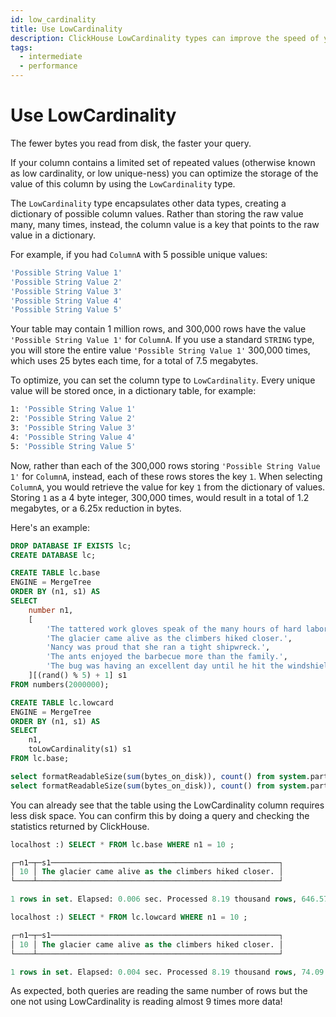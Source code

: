 ```yaml
---
id: low_cardinality
title: Use LowCardinality
description: ClickHouse LowCardinality types can improve the speed of your queries. Here is how and when to use LowCardinality to optimize column storage for faster queries.
tags:
  - intermediate
  - performance
---
```


# Use LowCardinality

The fewer bytes you read from disk, the faster your query.

If your column contains a limited set of repeated values (otherwise known as low cardinality, or low unique-ness) you can optimize the storage of the value of this column by using the `LowCardinality` type.

The `LowCardinality` type encapsulates other data types, creating a dictionary of possible column values. Rather than storing the raw value many, many times, instead, the column value is a key that points to the raw value in a dictionary.

For example, if you had `ColumnA` with 5 possible unique values:

```bash Unique values
'Possible String Value 1'
'Possible String Value 2'
'Possible String Value 3'
'Possible String Value 4'
'Possible String Value 5'
```

Your table may contain 1 million rows, and 300,000 rows have the value `'Possible String Value 1'` for `ColumnA`. If you use a standard `STRING` type, you will store the entire value `'Possible String Value 1'` 300,000 times, which uses 25 bytes each time, for a total of 7.5 megabytes.

To optimize, you can set the column type to `LowCardinality`. Every unique value will be stored once, in a dictionary table, for example:

```bash Unique values dictionary
1: 'Possible String Value 1'
2: 'Possible String Value 2'
3: 'Possible String Value 3'
4: 'Possible String Value 4'
5: 'Possible String Value 5'
```

Now, rather than each of the 300,000 rows storing `'Possible String Value 1'` for `ColumnA`, instead, each of these rows stores the key `1`. When selecting `ColumnA`, you would retrieve the value for key `1` from the dictionary of values. Storing `1` as a 4 byte integer, 300,000 times, would result in a total of 1.2 megabytes, or a 6.25x reduction in bytes.

Here's an example:

```sql
DROP DATABASE IF EXISTS lc;
CREATE DATABASE lc;

CREATE TABLE lc.base
ENGINE = MergeTree
ORDER BY (n1, s1) AS
SELECT
    number n1,
    [
        'The tattered work gloves speak of the many hours of hard labor he endured throughout his life.',
        'The glacier came alive as the climbers hiked closer.',
        'Nancy was proud that she ran a tight shipwreck.',
        'The ants enjoyed the barbecue more than the family.',
        'The bug was having an excellent day until he hit the windshield.'
    ][(rand() % 5) + 1] s1
FROM numbers(2000000);

CREATE TABLE lc.lowcard
ENGINE = MergeTree
ORDER BY (n1, s1) AS
SELECT
    n1,
    toLowCardinality(s1) s1
FROM lc.base;

select formatReadableSize(sum(bytes_on_disk)), count() from system.parts WHERE table = 'base' and active FORMAT PrettyCompact;
select formatReadableSize(sum(bytes_on_disk)), count() from system.parts WHERE table = 'lowcard' and active FORMAT PrettyCompact;
```

You can already see that the table using the LowCardinality column requires less disk space.
You can confirm this by doing a query and checking the statistics returned by ClickHouse.

```sql
localhost :) SELECT * FROM lc.base WHERE n1 = 10 ;

┌─n1─┬─s1───────────────────────────────────────────────────┐
│ 10 │ The glacier came alive as the climbers hiked closer. │
└────┴──────────────────────────────────────────────────────┘

1 rows in set. Elapsed: 0.006 sec. Processed 8.19 thousand rows, 646.57 KB (1.39 million rows/s., 110.00 MB/s.)

localhost :) SELECT * FROM lc.lowcard WHERE n1 = 10 ;

┌─n1─┬─s1───────────────────────────────────────────────────┐
│ 10 │ The glacier came alive as the climbers hiked closer. │
└────┴──────────────────────────────────────────────────────┘

1 rows in set. Elapsed: 0.004 sec. Processed 8.19 thousand rows, 74.09 KB (1.83 million rows/s., 16.51 MB/s.)
```

As expected, both queries are reading the same number of rows but the one not using LowCardinality is reading almost 9 times more data!